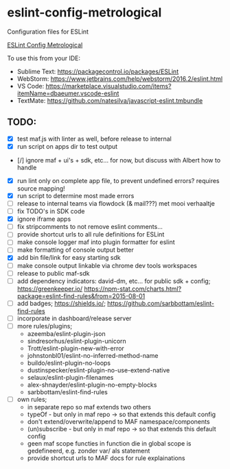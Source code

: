 # eslint-config-metrological
Configuration files for ESLint

[ESLint Config Metrological](git.io/eslint-config-metrological "ESLint Config Metrological")

To use this from your IDE:
- Sublime Text: https://packagecontrol.io/packages/ESLint
- WebStorm: https://www.jetbrains.com/help/webstorm/2016.2/eslint.html
- VS Code: https://marketplace.visualstudio.com/items?itemName=dbaeumer.vscode-eslint
- TextMate: https://github.com/natesilva/javascript-eslint.tmbundle

## TODO:
- [x] test maf.js with linter as well, before release to internal
- [x] run script on apps dir to test output
- [/] ignore maf + ui's + sdk, etc... for now, but discuss with Albert how to handle
- [x] run lint only on complete app file, to prevent undefined errors? requires source mapping!
- [x] run script to determine most made errors
- [ ] release to internal teams via flowdock (& mail???) met mooi verhaaltje
- [ ] fix TODO's in SDK code
- [x] ignore iframe apps
- [ ] fix stripcomments to not remove eslint comments...
- [ ] provide shortcut urls to all rule definitions for ESLint
- [ ] make console logger maf into plugin formatter for eslint
- [ ] make formatting of console output better
- [x] add bin file/link for easy starting sdk
- [ ] make console output linkable via chrome dev tools workspaces
- [ ] release to public maf-sdk
- [ ] add dependency indicators: david-dm, etc... for public sdk + config; https://greenkeeper.io/ https://npm-stat.com/charts.html?package=eslint-find-rules&from=2015-08-01
- [ ] add badges; https://shields.io/; https://github.com/sarbbottam/eslint-find-rules
- [ ] incorporate in dashboard/release server
- [ ] more rules/plugins;
  - azeemba/eslint-plugin-json
  - sindresorhus/eslint-plugin-unicorn
  - Trott/eslint-plugin-new-with-error
  - johnstonbl01/eslint-no-inferred-method-name
  - buildo/eslint-plugin-no-loops
  - dustinspecker/eslint-plugin-no-use-extend-native
  - selaux/eslint-plugin-filenames
  - alex-shnayder/eslint-plugin-no-empty-blocks
  - sarbbottam/eslint-find-rules
- [ ] own rules;
  - in separate repo so maf extends two others
  - typeOf - but only in maf repo -> so that extends this default config
  - don't extend/overwrite/append to MAF namespace/components
  - (un)subscribe - but only in maf repo -> so that extends this default config
  - geen maf scope functies in function die in global scope is gedefineerd, e.g. zonder var/ als statement
  - provide shortcut urls to MAF docs for rule explainations
